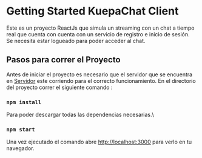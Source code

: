 # Getting Started KuepaChat Client

Este es un proyecto ReactJs que simula un streaming con un chat a tiempo real que cuenta con cuenta con un servicio de registro e inicio de sesión.
Se necesita estar logueado para poder acceder al chat.

## Pasos para correr el Proyecto

Antes de iniciar el proyecto es necesario que el servidor que se encuentra en [Servidor](https://github.com/marvinel/KuepaChat_Server) este corriendo para el correcto funcionamiento.
En el directorio del proyecto correr el siguiente comando :


### `npm install`

Para poder descargar todas las dependencias necesarias.\

### `npm start`

Una vez ejecutado el comando abre [http://localhost:3000](http://localhost:3000) para verlo en tu navegador.

